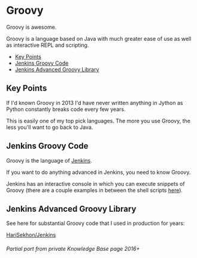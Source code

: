 # Groovy

Groovy is awesome.

Groovy is a language based on Java with much greater ease of use as well as interactive REPL and scripting.

<!-- INDEX_START -->
- [Key Points](#key-points)
- [Jenkins Groovy Code](#jenkins-groovy-code)
- [Jenkins Advanced Groovy Library](#jenkins-advanced-groovy-library)
<!-- INDEX_END -->

## Key Points

If I'd known Groovy in 2013 I'd have never written anything in Jython as Python constantly breaks code every few years.

This is easily one of my top pick languages. The more you use Groovy, the less you'll want to go back to Java.

## Jenkins Groovy Code

Groovy is the language of [Jenkins](jenkins.md).

If you want to do anything advanced in Jenkins, you need to know Groovy.

Jenkins has an interactive console in which you can execute snippets of Groovy (there are a couple examples in between
the shell scripts [here](https://github.com/HariSekhon/DevOps-Bash-tools/tree/master/jenkins)).

## Jenkins Advanced Groovy Library

See here for substantial Groovy code that I used in production for years:

[HariSekhon/Jenkins](https://github.com/HariSekhon/Jenkins)

###### Partial port from private Knowledge Base page 2016+
